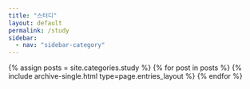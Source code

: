 ```yaml
---
title: "스터디"
layout: default
permalink: /study
sidebar:
  - nav: "sidebar-category"
---
```



{% assign posts = site.categories.study %}
{% for post in posts %} {% include archive-single.html type=page.entries_layout %} {% endfor %}